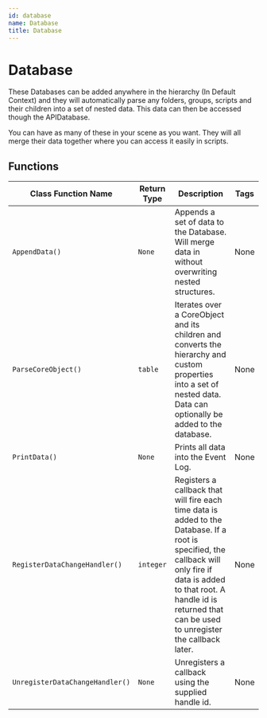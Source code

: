 ```yaml
---
id: database
name: Database
title: Database
---
```


# Database

These Databases can be added anywhere in the hierarchy (In Default Context) and they will automatically parse any folders, groups, scripts and their children into a set of nested data. This data can then be accessed though the APIDatabase.

You can have as many of these in your scene as you want. They will all merge their data together where you can access it easily in scripts.

## Functions

| Class Function Name | Return Type | Description | Tags |
| ------------------- | ----------- | ----------- | ---- |
| `AppendData()` | `None` | Appends a set of data to the Database. Will merge data in without overwriting nested structures. | None |
| `ParseCoreObject()` | `table` | Iterates over a CoreObject and its children and converts the hierarchy and custom properties into a set of nested data. Data can optionally be added to the database. | None |
| `PrintData()` | `None` | Prints all data into the Event Log. | None |
| `RegisterDataChangeHandler()` | `integer` | Registers a callback that will fire each time data is added to the Database. If a root is specified, the callback will only fire if data is added to that root. A handle id is returned that can be used to unregister the callback later. | None |
| `UnregisterDataChangeHandler()` | `None` | Unregisters a callback using the supplied handle id. | None |
